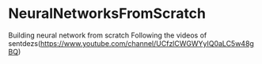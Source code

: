 # NeuralNetworksFromScratch
Building neural network from scratch
Following the videos of sentdezs(https://www.youtube.com/channel/UCfzlCWGWYyIQ0aLC5w48gBQ)
